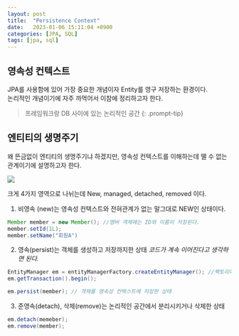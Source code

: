```yaml
---
layout: post
title:  "Persistence Context"
date:   2023-01-06 15:11:04 +0900
categories: [JPA, SQL]
tags: [jpa, sql]
---
```


## 영속성 컨텍스트

JPA를 사용함에 있어 가장 중요한 개념이자 Entity를 영구 저장하는 환경이다.  
논리적인 개념이기에 자주 까먹어서 이참에 정리하고자 한다.  

> 프레임워크랑 DB 사이에 있는 논리적인 공간
{: .prompt-tip}

## 엔티티의 생명주기
왜 뜬금없이 엔티티의 생명주기냐 하겠지만, 영속성 컨텍스트를 이해하는데 땔 수 없는 관계이기에 설명하고자 한다.  

<img src="https://t1.daumcdn.net/cfile/tistory/233A5A475551AB5617">  

크게 4가지 영역으로 나뉘는데 New, managed, detached, removed 이다.  
1. 비영속 (new)는 영속성 컨텍스트와 전혀관계가 없는 말그대로 NEW인 상태이다.  
```java
Member member = new Member(); //맴버 객체에는 ID와 이름이 저장된다.
member.setId(1L);
member.setName("회원A")
```  
2. 영속(persist)는 객체를 생성하고 저장까지한 상태 *코드가 계속 이어진다고 생각하면 된다.*
```java
EntityManager em = entityManagerFactory.createEntityManager(); //팩토리에서 매니저발령
em.getTransaction().begin();

em.persist(member); // 객체를 영속성 컨텍스트에 저장한 상태
```

3. 준영속(detach), 삭제(remove)는 논리적인 공간에서 분리시키거나 삭제한 상태  
```java
em.detach(memeber);
em.remove(member);
```


